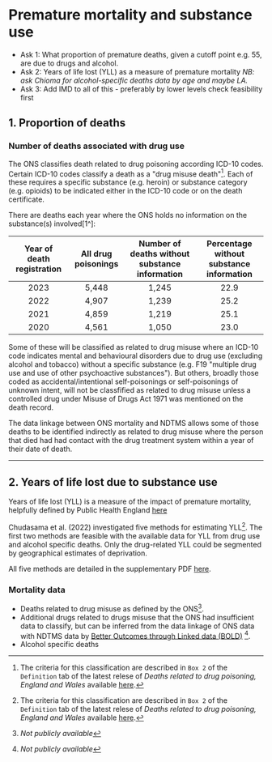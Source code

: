 # Premature mortality and substance use
- Ask 1: What proportion of premature deaths, given a cutoff point e.g. 55, are due to drugs and alcohol.  
- Ask 2: Years of life lost (YLL) as a measure of premature mortality 
*NB: ask Chioma for alcohol-specific deaths data by age and maybe LA.* 
- Ask 3: Add IMD to all of this - preferably by lower levels check feasibility first 

## 1. Proportion of deaths

### Number of deaths associated with drug use 

The ONS classifies death related to drug poisoning according ICD-10 codes. Certain ICD-10 codes classify a death as a "drug misuse death"[^1]. Each of these requires a specific substance (e.g. heroin) or substance category (e.g. opioids) to be indicated either in the ICD-10 code or on the death certificate. 

There are deaths each year where the ONS holds no information on the substance(s) involved[1^]:

| Year of death registration | All drug poisonings | Number of deaths without substance information | Percentage without substance information |
| :------------------------: | :-----------------: | :--------------------------------------------: | :---------------------------------------: |
|            2023            |       5,448         |                     1,245                      |                  22.9                     |
|            2022            |       4,907         |                     1,239                      |                  25.2                     |
|            2021            |       4,859         |                     1,219                      |                  25.1                     |
|            2020            |       4,561         |                     1,050                      |                  23.0                     |



Some of these will be classified as related to drug misuse where an ICD-10 code indicates mental and behavioural disorders due to drug use (excluding alcohol and tobacco) without a specific substance (e.g. F19 "multiple drug use and use of other psychoactive substances"). But others, broadly those coded as accidental/intentional self-poisonings or self-poisonings of unknown intent, will not be classfified as related to drug misuse unless a controlled drug under Misuse of Drugs Act 1971 was mentioned on the death record. 

The data linkage between ONS mortality and NDTMS allows some of those deaths to be identified indirectly as related to drug misuse where the person that died had had contact with the drug treatment system within a year of their date of death. 




[^1]: The criteria for this classification are described in `Box 2` of the `Definition` tab of the latest relese of *Deaths related to drug poisoning, England and Wales* available [here](https://www.ons.gov.uk/peoplepopulationandcommunity/birthsdeathsandmarriages/deaths/datasets/deathsrelatedtodrugpoisoningenglandandwalesreferencetable).
[^1]: This is the first four rows of `Table 11` in the same release.
---

## 2. Years of life lost due to substance use  

Years of life lost (YLL) is a measure of the impact of premature mortality, helpfully defined by Public Health England [here](https://fingertips.phe.org.uk/static-reports/health-profile-for-england/definitions-regional.html#years-of-life-lost-yll)

Chudasama et al. (2022) investigated five methods for estimating YLL[^1]. The first two methods are feasible with the available data for YLL from drug use and alcohol specific deaths. Only the drug-related YLL could be segmented by geographical estimates of deprivation.

All five methods are detailed in the supplementary PDF [here](https://ars.els-cdn.com/content/image/1-s2.0-S0895435622001639-mmc1.pdf).

### Mortality data
- Deaths related to drug misuse as defined by the ONS[^2].
- Additional drugs related to drugs misuse that the ONS had insufficient data to classify, but can be inferred from the data linkage of ONS data with NDTMS data by [Better Outcomes through Linked data (BOLD)](https://www.gov.uk/government/publications/ministry-of-justice-better-outcomes-through-linked-data-bold) [^2].
- Alcohol specific deaths

[^1]: Chudasama, Y.V., Khunti, K., Gillies, C.L., Dhalwani, N.N., Davies, M.J., Yates, T., & Zaccardi, F. (2022). Estimates of years of life lost depended on the method used: tutorial and comparative investigation. Journal of Clinical Epidemiology, 150, pp. 42-50. Available at: https://doi.org/10.1016/j.jclinepi.2022.06.012 [Accessed 6 Nov. 2024].
[^2]: *Not publicly available*